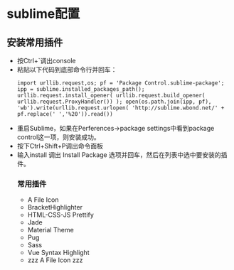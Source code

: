 # sublime配置

## 安装常用插件

- 按Ctrl+`调出console <br>
- 粘贴以下代码到底部命令行并回车：
  ```
  import urllib.request,os; pf = 'Package Control.sublime-package'; ipp = sublime.installed_packages_path(); urllib.request.install_opener( urllib.request.build_opener( urllib.request.ProxyHandler()) ); open(os.path.join(ipp, pf), 'wb').write(urllib.request.urlopen( 'http://sublime.wbond.net/' + pf.replace(' ','%20')).read())
  ```
- 重启Sublime，如果在Perferences->package settings中看到package control这一项，则安装成功。
- 按下Ctrl+Shift+P调出命令面板
- 输入install 调出 Install Package 选项并回车，然后在列表中选中要安装的插件。 <br>
  ### 常用插件
  - A File Icon
  - BracketHighlighter
  - HTML-CSS-JS Prettify
  - Jade
  - Material Theme
  - Pug
  - Sass
  - Vue Syntax Highlight
  - zzz A File Icon zzz
